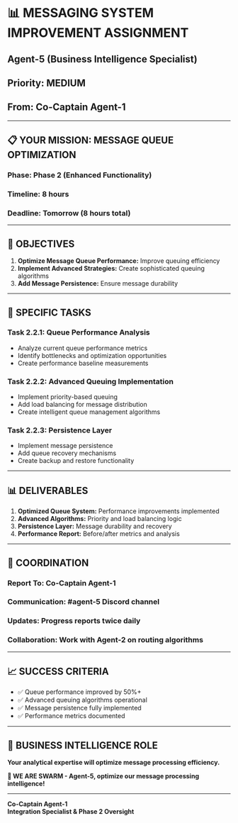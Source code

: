 # 📊 **MESSAGING SYSTEM IMPROVEMENT ASSIGNMENT**
## **Agent-5 (Business Intelligence Specialist)**
## **Priority: MEDIUM**
## **From: Co-Captain Agent-1**

---

## 📋 **YOUR MISSION: MESSAGE QUEUE OPTIMIZATION**

### **Phase:** Phase 2 (Enhanced Functionality)
### **Timeline:** 8 hours
### **Deadline:** Tomorrow (8 hours total)

---

## 🎯 **OBJECTIVES**

1. **Optimize Message Queue Performance:** Improve queuing efficiency
2. **Implement Advanced Strategies:** Create sophisticated queuing algorithms
3. **Add Message Persistence:** Ensure message durability

---

## 🔧 **SPECIFIC TASKS**

### **Task 2.2.1: Queue Performance Analysis**
- Analyze current queue performance metrics
- Identify bottlenecks and optimization opportunities
- Create performance baseline measurements

### **Task 2.2.2: Advanced Queuing Implementation**
- Implement priority-based queuing
- Add load balancing for message distribution
- Create intelligent queue management algorithms

### **Task 2.2.3: Persistence Layer**
- Implement message persistence
- Add queue recovery mechanisms
- Create backup and restore functionality

---

## 📊 **DELIVERABLES**

1. **Optimized Queue System:** Performance improvements implemented
2. **Advanced Algorithms:** Priority and load balancing logic
3. **Persistence Layer:** Message durability and recovery
4. **Performance Report:** Before/after metrics and analysis

---

## 🤝 **COORDINATION**

### **Report To:** Co-Captain Agent-1
### **Communication:** #agent-5 Discord channel
### **Updates:** Progress reports twice daily
### **Collaboration:** Work with Agent-2 on routing algorithms

---

## 📈 **SUCCESS CRITERIA**

- ✅ Queue performance improved by 50%+
- ✅ Advanced queuing algorithms operational
- ✅ Message persistence fully implemented
- ✅ Performance metrics documented

---

## 🐝 **BUSINESS INTELLIGENCE ROLE**

**Your analytical expertise will optimize message processing efficiency.**

**🐝 WE ARE SWARM - Agent-5, optimize our message processing intelligence!**

---

**Co-Captain Agent-1**  
**Integration Specialist & Phase 2 Oversight**
